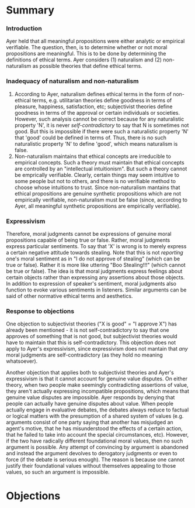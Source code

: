 # Summary

### Introduction

Ayer held that all meaningful propositions were either analytic or empirical verifiable. The question, then, is to determine whether or not moral propositions are meaningful. This is to be done by determining the definitions of ethical terms. Ayer considers (1) naturalism and (2) non-naturalism as possible theories that define ethical terms.

### Inadequacy of naturalism and non-naturalism

1. According to Ayer, naturalism defines ethical terms in the form of non-ethical terms, e.g. utilitarian theories define goodness in terms of pleasure, happiness, satisfaction, etc; subjectivist theories define goodness in terms of the approval or certain individuals or societies. However, such analysis cannot be correct because for any naturalistic property 'N', it is never *self-contradictory* to say that N is sometimes not good. But this is impossible if there were such a naturalistic property 'N' that 'good' could be defined in terms of. Thus, there is no such naturalistic property 'N' to define 'good', which means naturalism is false.
2. Non-naturalism maintains that ethical concepts are irreducible to empirical concepts. Such a theory must maintain that ethical concepts are controlled by an "intellectual intuitionism". But such a theory cannot be emprically verifiable. Clearly, certain things may seem intuitive to some people but not to others, and there is no verifiable method to choose whose intuitions to trust. Since non-naturalism mantains that ethical propositions are genuine synthetic propositions which are not empirically verifiable, non-naturalism must be false (since, according to Ayer, all meaningful synthetic propositions are empirically verifiable).

### Expressivism

Therefore, moral judgments cannot be expressions of genuine moral propositions capable of being true or false. Rather, moral judgments express particular sentiments. To say that 'X' is wrong is to merely express a certain negative attitude towards stealing. Note that this is not *reporting* one's moral sentiment as in "I do not approve of stealing" (which can be true or false). Rather it is more like uttering "Boo Stealing!!!" (which cannot be true or false). The idea is that moral judgments express feelings about certain objects rather than expressing any assertions about those objects. In addition to expression of speaker's sentiment, moral judgments also function to evoke various sentiments in listeners. Similar arguments can be said of other normative ethical terms and aesthetics. 

### Response to objections

One objection to subjectivist theories ("X is good" = "I approve X") has already been mentioned - it is not self-contradictory to say that one approves of something that is not good, but subjectivist theories would have to maintain that this is self-contradictory. This objection does not apply to Ayer's expressivism, since expressivism does not mantain that *any* moral judgments are self-contradictory (as they hold no meaning whatsoever).

Another objection that applies both to subjectivist theories and Ayer's expressivism is that it cannot account for genuine value disputes. On either theory, when two people make seemingly contradicting assertions of value, they aren't actually expressing incompatible propositions, which means that genuine value disputes are impossible. Ayer responds by denying that people can actually have genuine disputes about value. When people actually engage in evaluative debates, the debates always reduce to factual or logical matters with the presumption of a shared system of values (e.g. arguments consist of one party saying that another has misjudged an agent's motive, that he has misunderstood the effects of a certain action, that he failed to take into account the special circumstances, etc). However, if the two have radically different foundational moral values, then no such argument is possible. Any attempt of convincing by argument is abandoned and instead the argument devolves to derogatory judgments or even to force (if the debate is serious enough). The reason is because one cannot justify their foundational values without themselves appealing to those values, so such an argument is impossible.

# Objections

